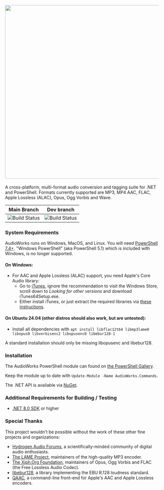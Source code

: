 <h1 align="center"><img src="https://github.com/jherby2k/AudioWorks/raw/main/Logo.png" width="567" /></h1>

A cross-platform, multi-format audio conversion and tagging suite for .NET and PowerShell. Formats currently supported are MP3, MP4 AAC, FLAC, Apple Lossless (ALAC), Opus, Ogg Vorbis and Wave.

Main Branch | Dev branch
-- | --
![Build Status](https://github.com/jherby2k/AudioWorks/actions/workflows/build-and-test.yml/badge.svg?branch=main) | ![Build Status](https://github.com/jherby2k/AudioWorks/actions/workflows/build-and-test.yml/badge.svg?branch=dev)

### System Requirements
AudioWorks runs on Windows, MacOS, and Linux.
You will need [PowerShell 7.4+](https://aka.ms/powershell). "Windows PowerShell" (aka PowerShell 5.1) which is included with Windows, is no longer supported.
 
#### On Windows:
* For AAC and Apple Lossless (ALAC) support, you need Apple's Core Audio library:
   * Go to [iTunes](https://www.apple.com/itunes), ignore the recommendation to visit the Windows Store, scroll down to *Looking for other versions* and download iTunes64Setup.exe.
   * Either install iTunes, or just extract the required libraries via [these instructions](https://github.com/nu774/makeportable).

#### On Ubuntu 24.04 (other distros should also work, but are untested):
* Install all dependencies with `apt install libflac12t64 libmp3lame0 libopus0 libvorbisenc2 libopusenc0 libebur128-1`

A standard installation should only be missing libopusenc and libebur128.

### Installation
The AudioWorks PowerShell module can found on [the PowerShell Gallery](https://www.powershellgallery.com/packages/AudioWorks.Commands).

Keep the module up to date with `Update-Module -Name AudioWorks.Commands`.

The .NET API is available via [NuGet](https://www.nuget.org/packages/AudioWorks.Api).

### Additional Requirements for Building / Testing
* [.NET 8.0 SDK](https://dotnet.microsoft.com/download/dotnet/8.0) or higher

### Special Thanks
This project wouldn't be possible without the work of these other fine projects and organizations:
* [Hydrogen Audio Forums](https://hydrogenaud.io/), a scientifically-minded community of digital audio enthusiasts.
* [The LAME Project](http://lame.sourceforge.net/), maintainers of the high-quality MP3 encoder.
* [The Xiph.Org Foundation](https://xiph.org/), maintainers of Opus, Ogg Vorbis and FLAC (the Free Lossless Audio Codec).
* [libebur128](https://github.com/jiixyj/libebur128), a library implementing the EBU R.128 loudness standard.
* [QAAC](https://sites.google.com/site/qaacpage/), a command-line front-end for Apple's AAC and Apple Lossless encoders.
